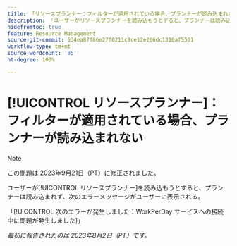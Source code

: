 ```yaml
---
title: 「リソースプランナー：フィルターが適用されている場合、プランナーが読み込まれない」
description: 「ユーザーがリソースプランナーを読み込もうとすると、プランナーは読み込まれず、エラーメッセージがユーザーに表示される。」
hidefromtoc: true
feature: Resource Management
source-git-commit: 534ea87f86e27f0211c8ce12e266dc1310af5501
workflow-type: tm+mt
source-wordcount: '85'
ht-degree: 100%

---
```



# [!UICONTROL リソースプランナー]：フィルターが適用されている場合、プランナーが読み込まれない

>[!NOTE]
>
>この問題は 2023年9月21日（PT）に修正されました。

ユーザーが[!UICONTROL リソースプランナー]を読み込もうとすると、プランナーは読み込まれず、次のエラーメッセージがユーザーに表示される。

「[!UICONTROL 次のエラーが発生しました：WorkPerDay サービスへの接続中に問題が発生しました]」

_最初に報告されたのは 2023年8月2日（PT）です。_

